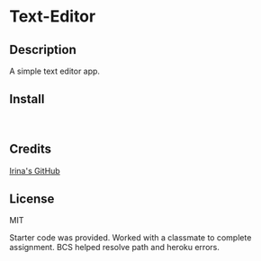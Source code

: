 # Text-Editor

## Description

A simple text editor app.
<br>

## Install

<br>

## Credits

[Irina's GitHub](https://github.com/irkag22)
<br>

## License

MIT
<br>

Starter code was provided. Worked with a classmate to complete assignment. BCS helped resolve path and heroku errors.
